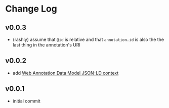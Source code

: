 # Change Log

## v0.0.3
 - (rashly) assume that `@id` is relative and that `annotation.id` is also the
 the last thing in the annotation's URI

## v0.0.2
 - add [Web Annotation Data Model JSON-LD context](http://www.w3.org/TR/annotation-model/#h2_json-ld-context)

## v0.0.1
 - initial commit
